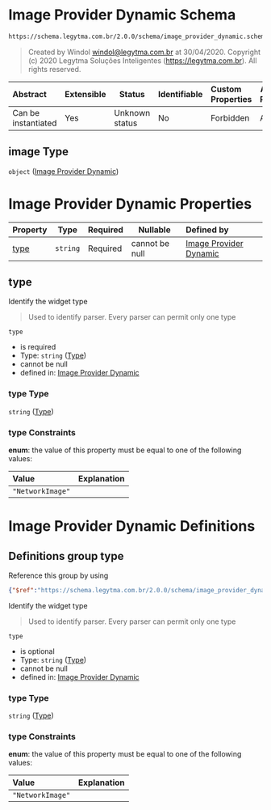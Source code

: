# Image Provider Dynamic Schema

```txt
https://schema.legytma.com.br/2.0.0/schema/image_provider_dynamic.schema.json#/properties/image
```




> Created by Windol [windol@legytma.com.br](mailto:windol@legytma.com.br) at 30/04/2020.
> Copyright (c) 2020 Legytma Soluções Inteligentes (<https://legytma.com.br>). All rights reserved.
>

| Abstract            | Extensible | Status         | Identifiable | Custom Properties | Additional Properties | Access Restrictions | Defined In                                                                                      |
| :------------------ | ---------- | -------------- | ------------ | :---------------- | --------------------- | ------------------- | ----------------------------------------------------------------------------------------------- |
| Can be instantiated | Yes        | Unknown status | No           | Forbidden         | Allowed               | none                | [decoration_image.schema.json\*](../schema/decoration_image.schema.json) |

## image Type

`object` ([Image Provider Dynamic](decoration_image-properties-image-provider-dynamic.md))

# Image Provider Dynamic Properties

| Property      | Type     | Required | Nullable       | Defined by                                                                                                                                                                |
| :------------ | -------- | -------- | -------------- | :------------------------------------------------------------------------------------------------------------------------------------------------------------------------ |
| [type](#type) | `string` | Required | cannot be null | [Image Provider Dynamic](image_provider_dynamic-properties-type.md) |

## type

Identify the widget type


> Used to identify parser. Every parser can permit only one type
>

`type`

-   is required
-   Type: `string` ([Type](image_provider_dynamic-properties-type.md))
-   cannot be null
-   defined in: [Image Provider Dynamic](image_provider_dynamic-properties-type.md)

### type Type

`string` ([Type](image_provider_dynamic-properties-type.md))

### type Constraints

**enum**: the value of this property must be equal to one of the following values:

| Value            | Explanation |
| :--------------- | ----------- |
| `"NetworkImage"` |             |

# Image Provider Dynamic Definitions

## Definitions group type

Reference this group by using

```json
{"$ref":"https://schema.legytma.com.br/2.0.0/schema/image_provider_dynamic.schema.json#/definitions/type"}
```

Identify the widget type


> Used to identify parser. Every parser can permit only one type
>

`type`

-   is optional
-   Type: `string` ([Type](image_provider_dynamic-definitions-type.md))
-   cannot be null
-   defined in: [Image Provider Dynamic](image_provider_dynamic-definitions-type.md)

### type Type

`string` ([Type](image_provider_dynamic-definitions-type.md))

### type Constraints

**enum**: the value of this property must be equal to one of the following values:

| Value            | Explanation |
| :--------------- | ----------- |
| `"NetworkImage"` |             |
